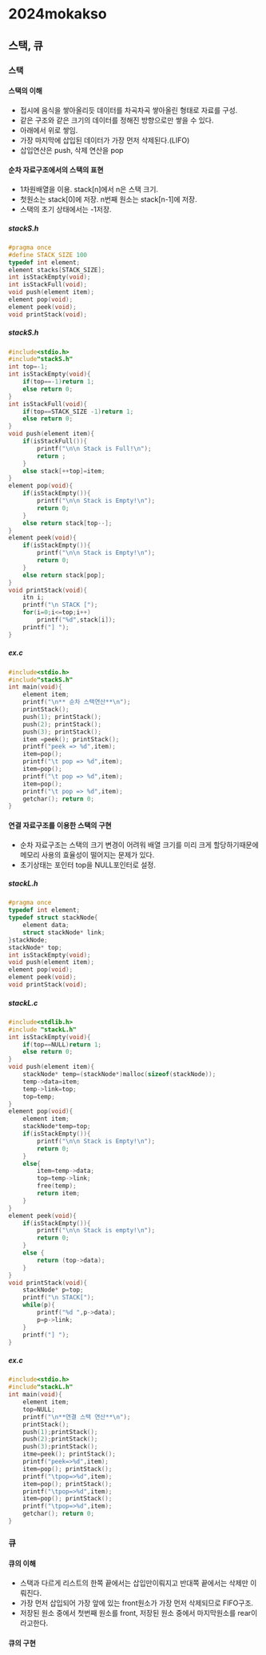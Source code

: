 # 2024mokakso
## 스택, 큐
### 스택
#### 스택의 이해
* 접시에 음식을 쌓아올리듯 데이터를 차곡차곡 쌓아올린 형태로 자료를 구성.
* 같은 구조와 같은 크기의 데이터를 정해진 방향으로만 쌓을 수 있다.
* 아래에서 위로 쌓임.
* 가장 마지막에 삽입된 데이터가 가장 먼저 삭제된다.(LIFO)
* 삽입연산은 push, 삭제 연산을 pop
#### 순차 자료구조에서의 스택의 표현
* 1차원배열을 이용. stack[n]에서 n은 스택 크기.
* 첫원소는 stack[0]에 저장. n번째 원소는 stack[n-1]에 저장.
* 스택의 초기 상태에서는 -1저장.

##### stackS.h
```c
#pragma once
#define STACK_SIZE 100
typedef int element;
element stacks[STACK_SIZE];
int isStackEmpty(void);
int isStackFull(void);
void push(element item);
element pop(void);
element peek(void);
void printStack(void);
```
##### stackS.h
```c
#include<stdio.h>
#include"stackS.h"
int top=-1;
int isStackEmpty(void){
    if(top==-1)return 1;
    else return 0;
}
int isStackFull(void){
    if(top==STACK_SIZE -1)return 1;
    else return 0;
}
void push(element item){
    if(isStackFull()){
        printf("\n\n Stack is Full!\n");
        return ;
    }
    else stack[++top]=item;
}
element pop(void){
    if(isStackEmpty()){
        printf("\n\n Stack is Empty!\n");
        return 0;
    }
    else return stack[top--];
}
element peek(void){
    if(isStackEmpty()){
        printf("\n\n Stack is Empty!\n");
        return 0;
    }
    else return stack[pop];
}
void printStack(void){
    itn i;
    printf("\n STACK [");
    for(i=0;i<=top;i++)
        printf("%d",stack[i]);
    printf("] ");
}
```
##### ex.c
```c
#include<stdio.h>
#include"stackS.h"
int main(void){
    element item;
    printf("\n** 순차 스택연산**\n");
    printStack();
    push(1); printStack();
    push(2); printStack();
    push(3); printStack();
    item =peek(); printStack();
    printf("peek => %d",item);
    item=pop();
    printf("\t pop => %d",item);
    item=pop();
    printf("\t pop => %d",item);
    item=pop();
    printf("\t pop => %d",item);
    getchar(); return 0;
}
```
#### 연결 자료구조를 이용한 스택의 구현
* 순차 자료구조는 스택의 크기 변경이 어려워 배열 크기를 미리 크게 할당하기때문에 메모리 사용의 효율성이 떨어지는 문제가 있다.
* 초기상태는 포인터 top을 NULL포인터로 설정.
##### stackL.h
```c
#pragma once
typedef int element;
typedef struct stackNode{
    element data;
    struct stackNode* link;
}stackNode;
stackNode* top;
int isStackEmpty(void);
void push(element item);
element pop(void);
element peek(void);
void printStack(void);
```
##### stackL.c
```c
#include<stdlib.h>
#include "stackL.h"
int isStackEmpty(void){
    if(top==NULL)return 1;
    else return 0;
}
void push(element item){
    stackNode* temp=(stackNode*)malloc(sizeof(stackNode));
    temp->data=item;
    temp->link=top;
    top=temp;
}
element pop(void){
    element item;
    stackNode*temp=top;
    if(isStackEmpty()){
        printf("\n\n Stack is Empty!\n");
        return 0;
    }
    else{
        item=temp->data;
        top=temp->link;
        free(temp);
        return item;
    }
}
element peek(void){
    if(isStackEmpty()){
        printf("\n\n Stack is empty!\n");
        return 0;
    }
    else {
        return (top->data);
    }
}
void printStack(void){
    stackNode* p=top;
    printf("\n STACK[");
    while(p){
        printf("%d ",p->data);
        p=p->link;
    }
    printf("] ");
}
```
##### ex.c
```c
#include<stdio.h>
#include"stackL.h"
int main(void){
    element item;
    top=NULL;
    printf("\n**연결 스택 연산**\n");
    printStack();
    push(1);printStack();
    push(2);printStack();
    push(3);printStack();
    itme=peek(); printStack();
    printf("peek=>%d",item);
    item=pop(); printStack();
    printf("\tpop=>%d",item);
    item=pop(); printStack();
    printf("\tpop=>%d",item);
    item=pop(); printStack();
    printf("\tpop=>%d",item);
    getchar(); return 0;
}
```
### 큐
#### 큐의 이해
* 스택과 다르게 리스트의 한쪽 끝에서는 삽입만이뤄지고 반대쪽 끝에서는 삭제만 이뤄진다.
* 가장 먼저 삽입되어 가장 앞에 있는 front원소가 가장 먼저 삭제되므로 FIFO구조.
* 저장된 원소 중에서 첫번째 원소를 front, 저장된 원소 중에서 마지막원소를 rear이라고한다.
#### 큐의 구현